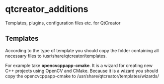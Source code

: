 # qtcreator_additions
Templates, plugins, configuration files etc. for QtCreator

## Templates
According to the type of template you should copy the folder containing all necessary files to /usr/share/qtcreator/templates.

For example take **opencvcppapp-cmake**. It is a wizard for creating new C++ projects using OpenCV and CMake. Because it is a wizard you should copy the opencvcppapp-cmake to /usr/share/qtcreator/templates/wizards/
